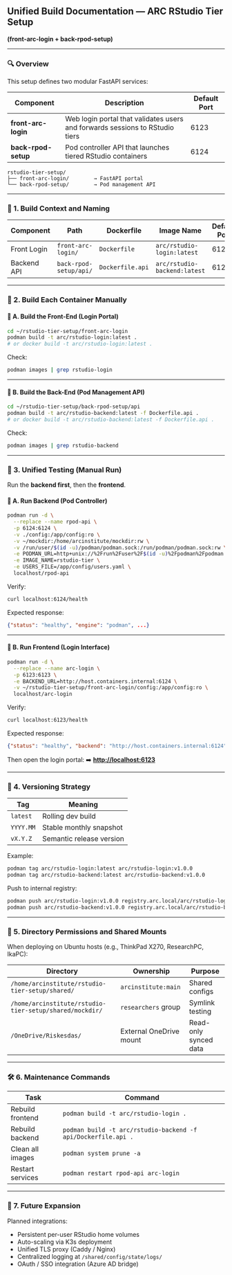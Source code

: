 ## Unified Build Documentation — ARC RStudio Tier Setup

**(front-arc-login + back-rpod-setup)**

---

### 🔍 Overview

This setup defines two modular FastAPI services:

| Component           | Description                                                                  | Default Port |
| ------------------- | ---------------------------------------------------------------------------- | ------------ |
| **front-arc-login** | Web login portal that validates users and forwards sessions to RStudio tiers | 6123         |
| **back-rpod-setup** | Pod controller API that launches tiered RStudio containers                   | 6124         |

```
rstudio-tier-setup/
├── front-arc-login/        → FastAPI portal
└── back-rpod-setup/        → Pod management API
```

---

### 🧩 1. Build Context and Naming

| Component   | Path                   | Dockerfile       | Image Name                   | Default Port |
| ----------- | ---------------------- | ---------------- | ---------------------------- | ------------ |
| Front Login | `front-arc-login/`     | `Dockerfile`     | `arc/rstudio-login:latest`   | 6123         |
| Backend API | `back-rpod-setup/api/` | `Dockerfile.api` | `arc/rstudio-backend:latest` | 6124         |

---

### 🧱 2. Build Each Container Manually

#### 🧱 A. Build the Front-End (Login Portal)

```bash
cd ~/rstudio-tier-setup/front-arc-login
podman build -t arc/rstudio-login:latest .
# or docker build -t arc/rstudio-login:latest .
```

Check:

```bash
podman images | grep rstudio-login
```

---

#### 🧱 B. Build the Back-End (Pod Management API)

```bash
cd ~/rstudio-tier-setup/back-rpod-setup/api
podman build -t arc/rstudio-backend:latest -f Dockerfile.api .
# or docker build -t arc/rstudio-backend:latest -f Dockerfile.api .
```

Check:

```bash
podman images | grep rstudio-backend
```

---

### 🧩 3. Unified Testing (Manual Run)

Run the **backend first**, then the **frontend**.

#### 🧩 A. Run Backend (Pod Controller)

```bash
podman run -d \
  --replace --name rpod-api \
  -p 6124:6124 \
  -v ./config:/app/config:ro \
  -v ~/mockdir:/home/arcinstitute/mockdir:rw \
  -v /run/user/$(id -u)/podman/podman.sock:/run/podman/podman.sock:rw \
  -e PODMAN_URL=http+unix://%2Frun%2Fuser%2F$(id -u)%2Fpodman%2Fpodman.sock \
  -e IMAGE_NAME=rstudio-tier \
  -e USERS_FILE=/app/config/users.yaml \
  localhost/rpod-api
```

Verify:

```bash
curl localhost:6124/health
```

Expected response:

```json
{"status": "healthy", "engine": "podman", ...}
```

---

#### 🧩 B. Run Frontend (Login Interface)

```bash
podman run -d \
  --replace --name arc-login \
  -p 6123:6123 \
  -e BACKEND_URL=http://host.containers.internal:6124 \
  -v ~/rstudio-tier-setup/front-arc-login/config:/app/config:ro \
  localhost/arc-login
```

Verify:

```bash
curl localhost:6123/health
```

Expected response:

```json
{"status": "healthy", "backend": "http://host.containers.internal:6124"}
```

Then open the login portal:
➡️ **[http://localhost:6123](http://localhost:6123)**

---

### 🧩 4. Versioning Strategy

| Tag       | Meaning                  |
| --------- | ------------------------ |
| `latest`  | Rolling dev build        |
| `YYYY.MM` | Stable monthly snapshot  |
| `vX.Y.Z`  | Semantic release version |

Example:

```bash
podman tag arc/rstudio-login:latest arc/rstudio-login:v1.0.0
podman tag arc/rstudio-backend:latest arc/rstudio-backend:v1.0.0
```

Push to internal registry:

```bash
podman push arc/rstudio-login:v1.0.0 registry.arc.local/arc/rstudio-login:v1.0.0
podman push arc/rstudio-backend:v1.0.0 registry.arc.local/arc/rstudio-backend:v1.0.0
```

---

### 🤠 5. Directory Permissions and Shared Mounts

When deploying on Ubuntu hosts (e.g., ThinkPad X270, ResearchPC, IkaPC):

| Directory                                               | Ownership               | Purpose               |
| ------------------------------------------------------- | ----------------------- | --------------------- |
| `/home/arcinstitute/rstudio-tier-setup/shared/`         | `arcinstitute:main`     | Shared configs        |
| `/home/arcinstitute/rstudio-tier-setup/shared/mockdir/` | `researchers` group     | Symlink testing       |
| `/OneDrive/Riskesdas/`                                  | External OneDrive mount | Read-only synced data |

---

### 🛠 6. Maintenance Commands

| Task             | Command                                                       |
| ---------------- | ------------------------------------------------------------- |
| Rebuild frontend | `podman build -t arc/rstudio-login .`                         |
| Rebuild backend  | `podman build -t arc/rstudio-backend -f api/Dockerfile.api .` |
| Clean all images | `podman system prune -a`                                      |
| Restart services | `podman restart rpod-api arc-login`                           |

---

### 🧩 7. Future Expansion

Planned integrations:

* Persistent per-user RStudio home volumes
* Auto-scaling via K3s deployment
* Unified TLS proxy (Caddy / Nginx)
* Centralized logging at `/shared/config/state/logs/`
* OAuth / SSO integration (Azure AD bridge)
